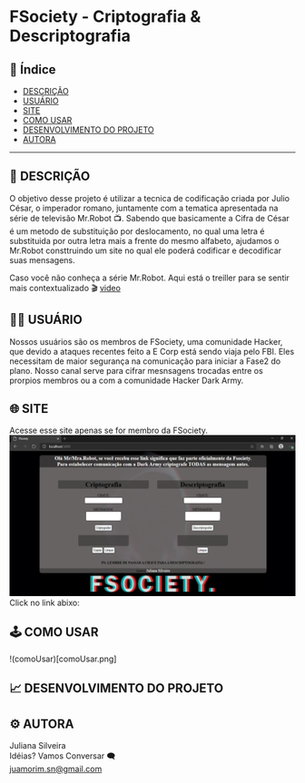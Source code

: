 # FSociety - Criptografia & Descriptografia 

## :open_file_folder: Índice 

* [DESCRIÇÃO](#1-DESCRIÇÃO)
* [USUÁRIO](#2-USUÁRIO)
* [SITE](#3-SITE)
* [COMO USAR](#4-COMO-USAR)
* [DESENVOLVIMENTO DO PROJETO](#5-DESENVOLVIMENTO-DO-PROJETO)
* [AUTORA](#6-AUTORA)

***

## :pushpin: DESCRIÇÃO

O objetivo desse projeto é utilizar a tecnica de codificação criada por Julio César, 
o imperador romano, juntamente com a tematica apresentada na série de televisão Mr.Robot :tv:.
Sabendo que basicamente a Cifra de César é um metodo de substituição por deslocamento,
no qual uma letra é substituida por outra letra mais a frente do mesmo alfabeto, ajudamos o 
Mr.Robot consttruindo um site no qual ele poderá codificar e decodificar suas mensagens.

Caso você não conheça a série Mr.Robot. Aqui está o treiller para se sentir mais contextualizado :clapper:
[video](https://www.youtube.com/watch?v=8qZYW_1hj2g)





## :man_technologist:	USUÁRIO

Nossos usuários são os membros de FSociety, uma comunidade Hacker, que devido
a ataques recentes feito a E Corp está sendo viaja pelo FBI. Eles necessitam 
de maior segurança na comunicação para iniciar a Fase2 do plano.
Nosso canal serve para cifrar mesnsagens trocadas entre os prorpios membros 
ou a com a comunidade Hacker Dark Army.

## :globe_with_meridians: SITE

Acesse esse site apenas se for membro da FSociety.
![site](site.png)
Click no link abixo:

## :joystick: COMO USAR
!(comoUsar)[comoUsar.png]

## :chart_with_upwards_trend: DESENVOLVIMENTO DO PROJETO


## :gear: AUTORA

Juliana Silveira 
<br>
Idéias? Vamos Conversar :left_speech_bubble:
<br>
juamorim.sn@gmail.com 

